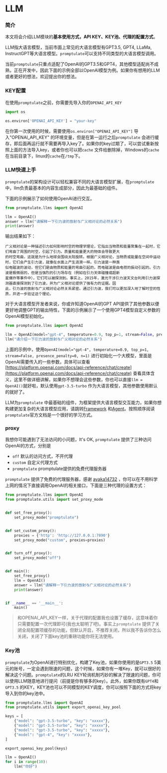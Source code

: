 # LLM

### 简介

本文将会介绍LLM模块的**基本使用方式，API KEY、KEY池、代理的配置方式**。

LLM指大语言模型，当前市面上常见的大语言模型有GPT3.5, GPT4, LLaMa, InstructGPT等大语言模型。`promptulate`可以支持不同类型的大语言模型调用。

当前`promptulate`只重点适配了OpenAI的GPT3.5和GPT4，其他模型适配尚不成熟，正在开发中，因此下面的示例全部以OpenAI模型为例。如果你有想用的LLM或者更好的想法，欢迎提出你的想法。

### KEY配置

在使用`promptulate`之前，你需要先导入你的`OPENAI_API_KEY`

```python
import os

os.environ['OPENAI_API_KEY'] = "your-key"
```

在你第一次使用的时候，需要使用`os.environ["OPENAI_API_KEY"]` 导入"OPENAI_API_KEY"
的环境变量，但是在第一运行之后`promptulate`
会进行缓存，即后面再运行就不需要再导入key了。如果你的key过期了，可以尝试重新按照上面的方法导入key，或者你也可以把`cache`
文件给删除掉，Windows的`cache`在当前目录下，linux的`cache`在`/tmp`下。

### LLM快速上手

`promptulate`的架构设计可以轻松兼容不同的大语言模型扩展，在`promptulate`中，llm负责最基本的内容生成部分，因此为最基础的组件。

下面的示例展示了如何使用OpenAI进行交互。

```python
from promptulate.llms import OpenAI

llm = OpenAI()
answer = llm("请解释一下引力波的放射与广义相对论的必然关系")
print(answer)

```

输出结果如下：

```text
广义相对论是一种描述引力如何影响时空的物理学理论，它指出当物质和能量聚集在一起时，它们弯曲了周围的时空，引起了引力。质量和能量更大的物体会导致更大
的时空弯曲，这就是为什么地球会围绕太阳旋转。根据广义相对论，当物质或能量在空间中运动时，它们会产生引力波，就像在水面上产生涟漪一样。引力波是一种类
似电磁波的波动，但它们是由物质和能量的弯曲引起的，而电磁波是由电荷的振动引起的。引力波是极微弱的，但是当强烈的引力场存在（例如在引力天体碰撞或超新
星爆炸等事件中），它们可以被探测到。事实上，2015年，激光干涉引力波天文台利用引力波探测器直接探测到了引力波，并为广义相对论提供了强有力的证据。因
此，引力波的放射与广义相对论必然关系紧密。通过引力波，我们可以更加深入地了解时空的性质，并进一步验证这个理论。
```

对于大语言模型开发者来说，你或许知道OpenAI的GPT API提供了其他参数以便更好地调整GPT的输出特性，下面的示例展示了一个使用GPT4模型自定义参数的OpenAI模型初始化。

```python
from promptulate.llms import OpenAI

llm = OpenAI(model="gpt-4", temperature=0.9, top_p=1, stream=False, presence_penalty=0, n=1)
llm("请介绍一下引力波的放射与广义相对论的必然关系")
```

上面的示例中，使用`OpenAI(model="gpt-4", temperature=0.9, top_p=1, stream=False, presence_penalty=0, n=1)`
进行初始化一个大模型，里面是OpenAI需要传入的一些参数，具体可以查看[https://platform.openai.com/docs/api-reference/chat/create](https://platform.openai.com/docs/api-reference/chat/create)
查看具体含义，这里不做详细讲解，如果你不想理会这些参数，你也可以直接`llm = OpenAI()`就好啦，默认使用`gpt-3.5-turbo`
作为大语言模型，其他参数使用默认的就好了。

LLM为`promptulate`
中最基础的组件，为框架提供大语言模型交互能力，如果你想构建更加复杂的大语言模型应用，请跳转[Framework](modules/framework.md#Framework)
和[Agent](modules/agent.md#Agent)。按照顺序阅读`promptulate`官方文档是一个很好的学习方式。

### proxy

我想你可能遇到了无法访问的小问题，It's OK, `promptulate` 提供了三种访问OpenAI的方式，分别是

- `off` 默认的访问方式，不开代理
- `custom` 自定义代理方式
- `promptulate` promptulate提供的免费代理服务器

`promptulate` 提供了免费的代理服务器，感谢 [ayaka14732](https://github.com/ayaka14732/)
，你可以在不用科学上网的情况下直接调用OpenAI的相关接口，下面是三种代理的设置方式：

```python
from promptulate.llms import OpenAI
from promptulate.utils import set_proxy_mode


def set_free_proxy():
    set_proxy_mode("promptulate")


def set_custom_proxy():
    proxies = {'http': 'http://127.0.0.1:7890'}
    set_proxy_mode("custom", proxies=proxies)


def turn_off_proxy():
    set_proxy_mode("off")


def main():
    set_free_proxy()
    llm = OpenAI()
    answer = llm("请解释一下引力波的放射与广义相对论的必然关系")
    print(answer)


if __name__ == '__main__':
    main()
```

> 和OPENAI_API_KEY一样，关于代理的配置我也设置了缓存，这意味着你只需要配置一次代理即可(我也太聪明了吧)。事实上`promptulate`
> 提供了关闭全局配置项缓存的功能，但默认开启，不推荐关闭，所以我不告诉你怎么关闭，关闭了下面key池的重磅功能你将无法使用。

### Key池

`promptulate`为OpenAI进行特别优化，构建了Key池，如果你使用的是`GPT3.5`
5美元的账号，一定会遇到限速的问题，这个时候，如果你有一堆Key，就可以很好的解决这个问题。`promptulate`的LRU
KEY轮询机制巧妙的解决了限速的问题，你可以使用LLM随意地进行提问（前提是你有够多的key）。此外，如果你既有`GPT4`和`GPT3.5`
的KEY，KEY池也可以不同模型的KEY调度，你可以按照下面的方式将key导入到你的key池中。

```python
from promptulate.llms import OpenAI
from promptulate.utils import export_openai_key_pool

keys = [
    {"model": "gpt-3.5-turbo", "key": "xxxxx"},
    {"model": "gpt-3.5-turbo", "key": "xxxxx"},
    {"model": "gpt-3.5-turbo", "key": "xxxxx"},
    {"model": "gpt-4", "key": "xxxxx"},
]

export_openai_key_pool(keys)

llm = OpenAI()
for i in range(10):
    llm("你好")
```